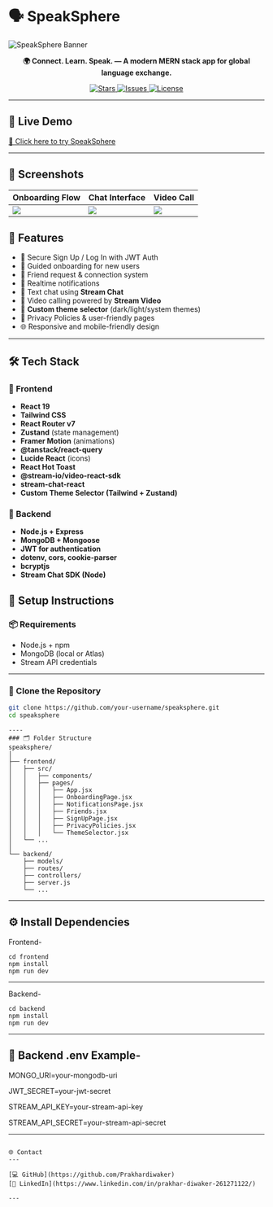 # 🗣️ SpeakSphere

![SpeakSphere Banner](./assets/banner.png)

<p align="center">
  <b>🌍 Connect. Learn. Speak. — A modern MERN stack app for global language exchange.</b>
</p>

<p align="center">
  <a href="https://github.com/Prakhardiwaker/SpeakSphere/stargazers">
    <img src="https://img.shields.io/github/stars/Prakhardiwaker/SpeakSphere?style=flat&color=yellow" alt="Stars" />
  </a>
  <a href="https://github.com/Prakhardiwaker/SpeakSphere/issues">
    <img src="https://img.shields.io/github/issues/Prakhardiwaker/SpeakSphere?color=blue" alt="Issues" />
  </a>
  <a href="https://github.com/Prakhardiwaker/SpeakSphere/blob/main/LICENSE">
    <img src="https://img.shields.io/github/license/Prakhardiwaker/SpeakSphere?color=green" alt="License" />
  </a>
</p>

---

## 🔗 Live Demo
[🚀 Click here to try SpeakSphere](https://streamify-ab4y.onrender.com)

---

## 📸 Screenshots

| Onboarding Flow | Chat Interface | Video Call |
|-----------------|----------------|------------|
| ![](./assets/screenshots/onboarding.png) | ![](./assets/screenshots/chat.png) | ![](./assets/screenshots/video-call.png) |


## 🚀 Features

- 🔐 Secure Sign Up / Log In with JWT Auth
- 🧭 Guided onboarding for new users
- 👥 Friend request & connection system
- 🔔 Realtime notifications
- 💬 Text chat using **Stream Chat**
- 🎥 Video calling powered by **Stream Video**
- 🎨 **Custom theme selector** (dark/light/system themes)
- 📜 Privacy Policies & user-friendly pages
- 🌐 Responsive and mobile-friendly design

---

## 🛠️ Tech Stack

### 🔹 Frontend

- **React 19**
- **Tailwind CSS**
- **React Router v7**
- **Zustand** (state management)
- **Framer Motion** (animations)
- **@tanstack/react-query**
- **Lucide React** (icons)
- **React Hot Toast**
- **@stream-io/video-react-sdk**
- **stream-chat-react**
- **Custom Theme Selector (Tailwind + Zustand)**

### 🔸 Backend

- **Node.js + Express**
- **MongoDB + Mongoose**
- **JWT for authentication**
- **dotenv, cors, cookie-parser**
- **bcryptjs**
- **Stream Chat SDK (Node)**


## 🧪 Setup Instructions

### 📦 Requirements

- Node.js + npm
- MongoDB (local or Atlas)
- Stream API credentials

---

### 📁 Clone the Repository

```bash
git clone https://github.com/your-username/speaksphere.git
cd speaksphere
```

```
----
### 🗂️ Folder Structure
speaksphere/
│
├── frontend/
│   ├── src/
│   │   ├── components/
│   │   ├── pages/
│   │   │   ├── App.jsx
│   │   │   ├── OnboardingPage.jsx
│   │   │   ├── NotificationsPage.jsx
│   │   │   ├── Friends.jsx
│   │   │   ├── SignUpPage.jsx
│   │   │   ├── PrivacyPolicies.jsx
│   │   │   └── ThemeSelector.jsx
│   └── ...
│
└── backend/
    ├── models/
    ├── routes/
    ├── controllers/
    ├── server.js
    └── ...
```
----

⚙️ Install Dependencies
----
Frontend-
```
cd frontend
npm install
npm run dev
```
----
Backend-
```
cd backend
npm install
npm run dev
```
----


🔐 Backend .env Example-
----

MONGO_URI=your-mongodb-uri

JWT_SECRET=your-jwt-secret

STREAM_API_KEY=your-stream-api-key

STREAM_API_SECRET=your-stream-api-secret

----
```

🌐 Contact
---

[💻 GitHub](https://github.com/Prakhardiwaker)  
[🔗 LinkedIn](https://www.linkedin.com/in/prakhar-diwaker-261271122/)

---
